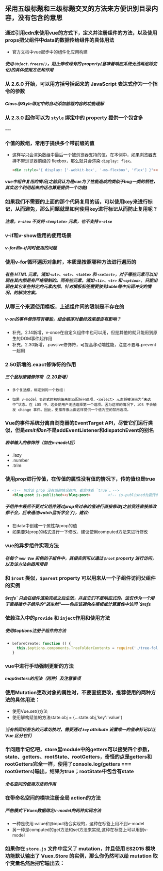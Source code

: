 ## 采用五级标题和三级标题交叉的方法来方便识别目录内容，没有包含的意思



### 通过引用cdn来使用vue的方式下，定义并注册组件的方法，以及使用props把父组件中data的数据传给组件的具体用法

+ 官方文档中vue起步中的组件化应用构建



##### 使用 `Object.freeze()`，阻止修改现有的 property(意味着响应系统无法再*追踪*变化)的具体使用方法和作用



### 从 2.6.0 开始，可以用方括号括起来的 JavaScript 表达式作为一个指令的参数



##### Class与Style绑定中的自动添加前缀内容的功能理解



### 从 2.3.0 起你可以为 `style` 绑定中的 property 提供一个包含多

##### ---

### 个值的数组，常用于提供多个带前缀的值

+ 这样写只会渲染数组中最后一个被浏览器支持的值。在本例中，如果浏览器支持不带浏览器前缀的 flexbox，那么就只会渲染 `display: flex`。

  ```html
  <div :style="{ display: ['-webkit-box', '-ms-flexbox', 'flex'] }"></div>
  ```

##### vue中组件复用的情况(之前我认为是vue为了性能造成的类似于bug一类的牺牲，其实这个利用起来的话也算是提供一个功能)



### 如果我们不需要的上面的那个代码复用的话，可以使用key来进行标记，从而避免，那么问题就是如何使用key进行标记从而防止复用呢？



##### 注意，`v-show` 不支持 `<template>` 元素，也不支持 `v-else`



### v-if和v-show适用的使用场景



##### v-for和v-if同时使用的问题



### 使用v-for循环遍历对象时，本质是按照哪种方法进行遍历的



##### 有些 HTML 元素，诸如 `<ul>`、`<ol>`、`<table>` 和 `<select>`，对于哪些元素可以出现在其内部是有严格限制的。而有些元素，诸如 `<li>`、`<tr>` 和 `<option>`，只能出现在其它某些特定的元素内部。针对模板标签需要放到table等中出现冲突的情况，的解决方案。



### 从哪三个来源使用模板，上述组件间的限制是不存在的



##### v-on的事件修饰符有哪些，组合顺序对最终效果是否有影响？

+ 补充，2.14新增，v-once在自定义组件中也可以用，但是其他的就只能用到原生的DOM事件起作用
+ 补充，2.30新增，.passive修饰符，可提高移动端性能，注意不要与.prevent一起用



### 2.50新增的.exact修饰符的作用



##### 三个鼠标按键修饰符（2.20新增）

+ ```
  多个复选框，绑定到同一个数组：
  ```

+ ```
  如果 v-model 表达式的初始值未能匹配任何选项，<select> 元素将被渲染为“未选中”状态。在 iOS 中，这会使用户无法选择第一个选项。因为这样的情况下，iOS 不会触发 change 事件。因此，更推荐像上面这样提供一个值为空的禁用选项。
  ```




### Vue的事件系统分离自浏览器的EventTarget API，尽管它们运行类似，但是$emit和$on不是addEventListener和dispatchEvent的别名



##### 表单输入的修饰符（加在v-model后）

+ .lazy
+ .number
+ .trim



### 使用prop进行传值，在传值的属性没有值的情况下，传的值也是true

+ ```html
  <!-- 包含该 prop 没有值的情况在内，都意味着 `true`。-->
  <blog-post is-published></blog-post>        <!-- is-published为要传的值 -->
  ```



##### 子组件中最后不要对父组件通过prop传过来的值进行直接修改(之前我连直接修改都不会，后来通过watch监听学会了)，建议:

+ 在data中创建一个属性存prop的值
+ 如果要对prop的格式进行一下修改，建议使用computed方法来进行修改



### vue的异步组件实现方法



##### 在每个 `new Vue` 实例的子组件中，其根实例可以通过 `$root` property 进行访问，以及该方法的适用项目



### 和 `$root` 类似，`$parent` property 可以用来从一个子组件访问父组件的实例



##### $refs` 只会在组件渲染完成之后生效，并且它们不是响应式的。这仅作为一个用于直接操作子组件的“逃生舱”——你应该避免在模板或计算属性中访问 `$refs



### 依赖注入中的`provide` 和 `inject`作用和使用方法



##### 使用$options注册子组件的方法

+ ```js
  beforeCreate: function () {
    this.$options.components.TreeFolderContents = require('./tree-folder-contents.vue').default
  }
  ```



### vue中进行手动强制更新的方法



##### mapGetters的用法（两种）及注意事项



### 使用Mutation更改对象的属性时，不要直接更改，推荐使用的两种方法的具体用法：

+ 使用Vue.set()方法
+ 使用解构赋值的方法state.obj = {...state.obj,'key':'value'}



##### 当有**相同标签名**的元素切换时，需要通过 `key` attribute 设置唯一的值来标记以让 Vue 区分它们



### 半问题半记忆吧，store里module中的getters可以接受四个参数，state、getters、rootState、rootGetters，奇怪的点是getters和rootGetters完全一样，使用了console.log(getters === rootGetters)输出，结果为true；rootState中包含有state



##### 命名空间的使用方法和作用



### 在带命名空间的模块注册全局 action的方法



##### 严格模式下Vuex数据绑定v-model的两种实现方法

+ 一种是使用:value和@input结合实现的，这种在标签上用不到v-model
+ 另一种是computed的get方法和set方法来实现,这种在标签上可以用到v-model



### 如果你在 `store.js` 文件中定义了 mutation，并且使用 ES2015 模块功能默认输出了 Vuex.Store 的实例，那么你仍然可以给 mutation 取个变量名然后把它输出去：



##### 